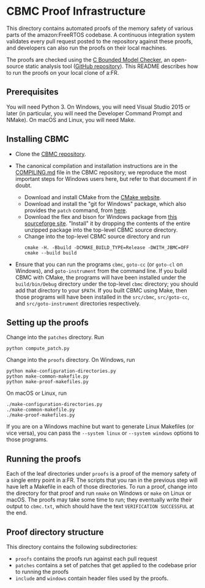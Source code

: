 CBMC Proof Infrastructure
=========================

This directory contains automated proofs of the memory safety of various parts
of the amazon:FreeRTOS codebase. A continuous integration system validates every
pull request posted to the repository against these proofs, and developers can
also run the proofs on their local machines.

The proofs are checked using the
[C Bounded Model Checker](http://www.cprover.org/cbmc/), an open-source static
analysis tool
([GitHub repository](https://github.com/diffblue/cbmc)). This README describes
how to run the proofs on your local clone of a:FR.


Prerequisites
-------------

You will need Python 3. On Windows, you will need Visual Studio 2015 or later
(in particular, you will need the Developer Command Prompt and NMake). On macOS
and Linux, you will need Make.


Installing CBMC
---------------

- Clone the [CBMC repository](https://github.com/diffblue/cbmc).

- The canonical compilation and installation instructions are in the
  [COMPILING.md](https://github.com/diffblue/cbmc/blob/develop/COMPILING.md)
  file in the CBMC repository; we reproduce the most important steps for
  Windows users here, but refer to that document if in doubt.
  - Download and install CMake from the [CMake website](https://cmake.org/download).
  - Download and install the "git for Windows" package, which also
    provides the `patch` command, from [here](https://git-scm.com/download/win).
  - Download the flex and bison for Windows package from
    [this sourceforge site](https://sourceforge.net/projects/winflexbison).
    "Install" it by dropping the contents of the entire unzipped
    package into the top-level CBMC source directory.
  - Change into the top-level CBMC source directory and run
    ```
    cmake -H. -Bbuild -DCMAKE_BUILD_TYPE=Release -DWITH_JBMC=OFF
    cmake --build build
    ```

- Ensure that you can run the programs `cbmc`, `goto-cc` (or `goto-cl`
  on Windows), and `goto-instrument` from the command line. If you build
  CBMC with CMake, the programs will have been installed under the
  `build/bin/Debug` directory under the top-level `cbmc` directory; you
  should add that directory to your `$PATH`. If you built CBMC using
  Make, then those programs will have been installed in the `src/cbmc`,
  `src/goto-cc`, and `src/goto-instrument` directories respectively.


Setting up the proofs
---------------------

Change into the `patches` directory. Run
```
python compute_patch.py
```

Change into the `proofs` directory. On Windows, run
```
python make-configuration-directories.py
python make-common-makefile.py
python make-proof-makefiles.py
```
On macOS or Linux, run
```
./make-configuration-directories.py
./make-common-makefile.py
./make-proof-makefiles.py
```
If you are on a Windows machine but want to generate Linux Makefiles (or vice
versa), you can pass the `--system linux` or `--system windows` options to those
programs.


Running the proofs
------------------

Each of the leaf directories under `proofs` is a proof of the memory
safety of a single entry point in a:FR. The scripts that you ran in the
previous step will have left a Makefile in each of those directories. To
run a proof, change into the directory for that proof and run `nmake` on
Windows or `make` on Linux or macOS. The proofs may take some time to
run; they eventually write their output to `cbmc.txt`, which should have
the text `VERIFICATION SUCCESSFUL` at the end.


Proof directory structure
-------------------------

This directory contains the following subdirectories:

- `proofs` contains the proofs run against each pull request
- `patches` contains a set of patches that get applied to the codebase prior to
  running the proofs
- `include` and `windows` contain header files used by the proofs.
